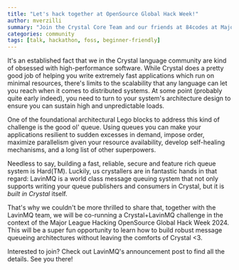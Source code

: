 ```yaml
---
title: "Let's hack together at OpenSource Global Hack Week!"
author: mverzilli
summary: "Join the Crystal Core Team and our friends at 84codes at Major League Hacking OpenSource Global Hack Week 2024, starting on October 4th."
categories: community
tags: [talk, hackathon, foss, beginner-friendly]
---
```


It's an established fact that we in the Crystal language community are kind of obsessed with high-performance software.
While Crystal does a pretty good job of helping you write extremely fast applications which run on minimal resources,
there's limits to the scalability that any language can let you reach when it comes to distributed systems.
At some point (probably quite early indeed), you need to turn to your system's architecture design to ensure you can
sustain high and unpredictable loads.

One of the foundational architectural Lego blocks to address this kind of challenge is the good ol' queue. Using queues you can
make your applications resilient to sudden excesses in demand, impose order, maximize parallelism given your resource availability,
develop self-healing mechanisms, and a long list of other superpowers.

Needless to say, building a fast, reliable, secure and feature rich queue system is Hard(TM). Luckily, us crystallers are in fantastic
hands in that regard: LavinMQ is a world class message queuing system that not only supports writing your queue publishers and consumers
in Crystal, but it is *built in Crystal* itself.

That's why we couldn't be more thrilled to share that, together with the LavinMQ team, we will be co-running a Crystal+LavinMQ challenge
in the context of the Major League Hacking OpenSource Global Hack Week 2024. This will be a super fun opportunity to learn how to
build robust message queueing architectures without leaving the comforts of Crystal <3. 

Interested to join? Check out LavinMQ's announcement post to find all the details. See you there!

